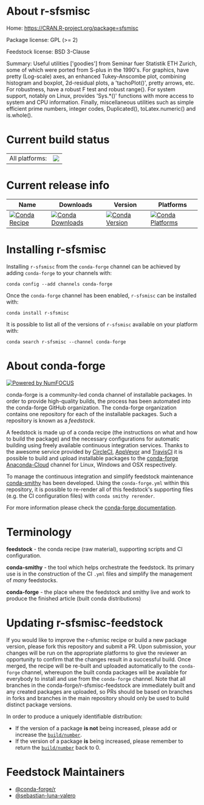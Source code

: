 About r-sfsmisc
===============

Home: https://CRAN.R-project.org/package=sfsmisc

Package license: GPL (>= 2)

Feedstock license: BSD 3-Clause

Summary: Useful utilities ['goodies'] from Seminar fuer Statistik ETH Zurich, some of which were ported from S-plus in the 1990's. For graphics, have pretty (Log-scale) axes, an enhanced Tukey-Anscombe plot, combining histogram and boxplot, 2d-residual plots, a 'tachoPlot()', pretty arrows, etc. For robustness, have a robust F test and robust range(). For system support, notably on Linux, provides 'Sys.*()' functions with more access to system and CPU information. Finally, miscellaneous utilities such as simple efficient prime numbers, integer codes, Duplicated(), toLatex.numeric() and is.whole().



Current build status
====================


<table><tr><td>All platforms:</td>
    <td>
      <a href="https://dev.azure.com/conda-forge/feedstock-builds/_build/latest?definitionId=1604&branchName=master">
        <img src="https://dev.azure.com/conda-forge/feedstock-builds/_apis/build/status/r-sfsmisc-feedstock?branchName=master">
      </a>
    </td>
  </tr>
</table>

Current release info
====================

| Name | Downloads | Version | Platforms |
| --- | --- | --- | --- |
| [![Conda Recipe](https://img.shields.io/badge/recipe-r--sfsmisc-green.svg)](https://anaconda.org/conda-forge/r-sfsmisc) | [![Conda Downloads](https://img.shields.io/conda/dn/conda-forge/r-sfsmisc.svg)](https://anaconda.org/conda-forge/r-sfsmisc) | [![Conda Version](https://img.shields.io/conda/vn/conda-forge/r-sfsmisc.svg)](https://anaconda.org/conda-forge/r-sfsmisc) | [![Conda Platforms](https://img.shields.io/conda/pn/conda-forge/r-sfsmisc.svg)](https://anaconda.org/conda-forge/r-sfsmisc) |

Installing r-sfsmisc
====================

Installing `r-sfsmisc` from the `conda-forge` channel can be achieved by adding `conda-forge` to your channels with:

```
conda config --add channels conda-forge
```

Once the `conda-forge` channel has been enabled, `r-sfsmisc` can be installed with:

```
conda install r-sfsmisc
```

It is possible to list all of the versions of `r-sfsmisc` available on your platform with:

```
conda search r-sfsmisc --channel conda-forge
```


About conda-forge
=================

[![Powered by NumFOCUS](https://img.shields.io/badge/powered%20by-NumFOCUS-orange.svg?style=flat&colorA=E1523D&colorB=007D8A)](http://numfocus.org)

conda-forge is a community-led conda channel of installable packages.
In order to provide high-quality builds, the process has been automated into the
conda-forge GitHub organization. The conda-forge organization contains one repository
for each of the installable packages. Such a repository is known as a *feedstock*.

A feedstock is made up of a conda recipe (the instructions on what and how to build
the package) and the necessary configurations for automatic building using freely
available continuous integration services. Thanks to the awesome service provided by
[CircleCI](https://circleci.com/), [AppVeyor](https://www.appveyor.com/)
and [TravisCI](https://travis-ci.com/) it is possible to build and upload installable
packages to the [conda-forge](https://anaconda.org/conda-forge)
[Anaconda-Cloud](https://anaconda.org/) channel for Linux, Windows and OSX respectively.

To manage the continuous integration and simplify feedstock maintenance
[conda-smithy](https://github.com/conda-forge/conda-smithy) has been developed.
Using the ``conda-forge.yml`` within this repository, it is possible to re-render all of
this feedstock's supporting files (e.g. the CI configuration files) with ``conda smithy rerender``.

For more information please check the [conda-forge documentation](https://conda-forge.org/docs/).

Terminology
===========

**feedstock** - the conda recipe (raw material), supporting scripts and CI configuration.

**conda-smithy** - the tool which helps orchestrate the feedstock.
                   Its primary use is in the construction of the CI ``.yml`` files
                   and simplify the management of *many* feedstocks.

**conda-forge** - the place where the feedstock and smithy live and work to
                  produce the finished article (built conda distributions)


Updating r-sfsmisc-feedstock
============================

If you would like to improve the r-sfsmisc recipe or build a new
package version, please fork this repository and submit a PR. Upon submission,
your changes will be run on the appropriate platforms to give the reviewer an
opportunity to confirm that the changes result in a successful build. Once
merged, the recipe will be re-built and uploaded automatically to the
`conda-forge` channel, whereupon the built conda packages will be available for
everybody to install and use from the `conda-forge` channel.
Note that all branches in the conda-forge/r-sfsmisc-feedstock are
immediately built and any created packages are uploaded, so PRs should be based
on branches in forks and branches in the main repository should only be used to
build distinct package versions.

In order to produce a uniquely identifiable distribution:
 * If the version of a package **is not** being increased, please add or increase
   the [``build/number``](https://conda.io/docs/user-guide/tasks/build-packages/define-metadata.html#build-number-and-string).
 * If the version of a package **is** being increased, please remember to return
   the [``build/number``](https://conda.io/docs/user-guide/tasks/build-packages/define-metadata.html#build-number-and-string)
   back to 0.

Feedstock Maintainers
=====================

* [@conda-forge/r](https://github.com/conda-forge/r/)
* [@sebastian-luna-valero](https://github.com/sebastian-luna-valero/)

